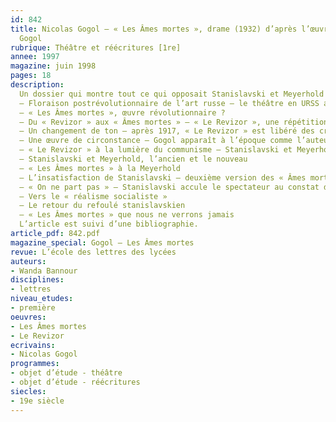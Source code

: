 ```yaml
---
id: 842
title: Nicolas Gogol – « Les Âmes mortes », drame (1932) d’après l’œuvre de Nicolas
  Gogol 
rubrique: Théâtre et réécritures [1re]
annee: 1997
magazine: juin 1998
pages: 18
description: 
  Un dossier qui montre tout ce qui opposait Stanislavski et Meyerhold dans leur conception de l’œuvre de Gogol…
  – Floraison postrévolutionnaire de l’art russe – le théâtre en URSS après la révolution de 1917
  – « Les Âmes mortes », œuvre révolutionnaire ?
  – Du « Revizor » aux « Âmes mortes » – « Le Revizor », une répétition générale de l’intrigue des « Âmes mortes »
  – Un changement de ton – après 1917, « Le Revizor » est libéré des craintes de la censure
  – Une œuvre de circonstance – Gogol apparaît à l’époque comme l’auteur qui a le mieux dénoncé la décomposition de la Russie tsariste
  – « Le Revizor » à la lumière du communisme – Stanislavski et Meyerhold montent « Le Revizor »
  – Stanislavski et Meyerhold, l’ancien et le nouveau
  – « Les Âmes mortes » à la Meyerhold
  – L’insatisfaction de Stanislavski – deuxième version des « Âmes mortes »
  – « On ne part pas » – Stanislavski accule le spectateur au constat de Beckett
  – Vers le « réalisme socialiste »
  – Le retour du refoulé stanislavskien
  – « Les Âmes mortes » que nous ne verrons jamais
  L’article est suivi d’une bibliographie.
article_pdf: 842.pdf
magazine_special: Gogol – Les Âmes mortes
revue: L’école des lettres des lycées
auteurs:
- Wanda Bannour
disciplines:
- lettres
niveau_etudes:
- première
oeuvres:
- Les Âmes mortes
- Le Revizor
ecrivains:
- Nicolas Gogol
programmes:
- objet d’étude - théâtre
- objet d’étude - réécritures
siecles:
- 19e siècle
---
```


